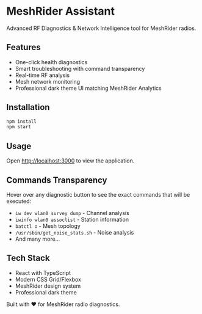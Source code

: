 # MeshRider Assistant

Advanced RF Diagnostics & Network Intelligence tool for MeshRider radios.

## Features

- One-click health diagnostics
- Smart troubleshooting with command transparency
- Real-time RF analysis
- Mesh network monitoring
- Professional dark theme UI matching MeshRider Analytics

## Installation

```bash
npm install
npm start
```

## Usage

Open [http://localhost:3000](http://localhost:3000) to view the application.

## Commands Transparency

Hover over any diagnostic button to see the exact commands that will be executed:
- `iw dev wlan0 survey dump` - Channel analysis
- `iwinfo wlan0 assoclist` - Station information
- `batctl o` - Mesh topology
- `/usr/sbin/get_noise_stats.sh` - Noise analysis
- And many more...

## Tech Stack

- React with TypeScript
- Modern CSS Grid/Flexbox
- MeshRider design system
- Professional dark theme

Built with ❤️ for MeshRider radio diagnostics.
